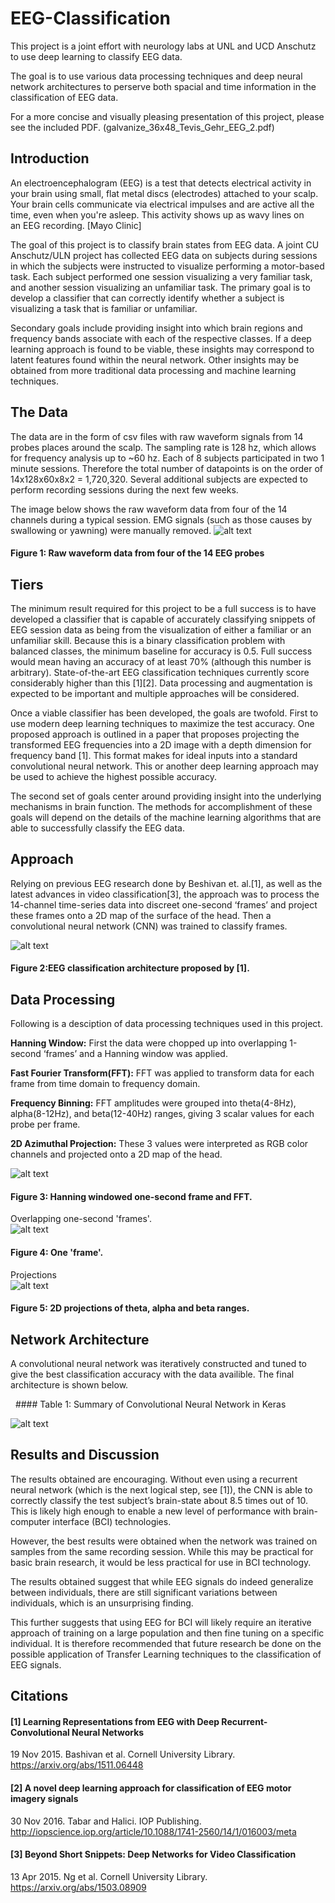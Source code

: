 [//]: # (Image References)

[image1]: ./Pictures/keras_summary.png "keras_summary"
[image2]: ./Pictures/eeg_learn_overview_architecture.png "eeg_learn_overview_architecture"
[image3]: ./Pictures/hanning.png "hanning"
[image4]: ./Pictures/one-second-wave-n-fft-2.png "one-second-wave-n-fft-2"
[image5]: ./Pictures/projections.png "projections"
[image6]: ./Pictures/four_channels.png "four_channels"


# EEG-Classification
This project is a joint effort with neurology labs at UNL and UCD Anschutz to use deep learning to classify EEG data.

The goal is to use various data processing techniques and deep neural network architectures to perserve both spacial and time information in the classification of EEG data. 

For a more concise and visually pleasing presentation of this project, please see the included PDF. (galvanize_36x48_Tevis_Gehr_EEG_2.pdf)

## Introduction 
An electroencephalogram (EEG) is a test that detects electrical activity in your brain using small, flat metal discs (electrodes) attached to your scalp. Your brain cells communicate via electrical impulses and are active all the time, even when you're asleep. This activity shows up as wavy lines on an EEG recording. [Mayo Clinic]  

The goal of this project is to classify brain states from EEG data. A joint CU Anschutz/ULN project has collected EEG data on subjects during sessions in which the subjects were instructed to visualize performing a motor-based task. Each subject performed one session visualizing a very familiar task, and another session visualizing an unfamiliar task. The primary goal is to develop a classifier that can correctly identify whether a subject is visualizing a task that is familiar or unfamiliar.   

Secondary goals include providing insight into which brain regions and frequency bands associate with each of the respective classes. If a deep learning approach is found to be viable, these insights may correspond to latent features found within the neural network. Other insights may be obtained from more traditional data processing and machine learning techniques.    


## The Data  
The data are in the form of csv files with raw waveform signals from 14 probes places around the scalp. The sampling rate is 128 hz, which allows for frequency analysis up to ~60 hz. Each of 8 subjects participated in two 1 minute sessions. Therefore the total number of datapoints is on the order of 14x128x60x8x2 = 1,720,320. Several additional subjects are expected to perform recording sessions during the next few weeks. 

The image below shows the raw waveform data from four of the 14 channels during a typical session. EMG signals (such as those causes by swallowing or yawning) were manually removed.
![alt text][image6]
   #### Figure 1: Raw waveform data from four of the 14 EEG probes

## Tiers
The minimum result required for this project to be a full success is to have developed a classifier that is capable of accurately classifying snippets of EEG session data as being from the visualization of either a familiar or an unfamiliar skill. Because this is a binary classification problem with balanced classes, the minimum baseline for accuracy is 0.5. Full success would mean having an accuracy of at least 70% (although this number is arbitrary). State-of-the-art EEG classification techniques currently score considerably higher than this [1][2]. Data processing and augmentation is expected to be important and multiple approaches will be considered.  

Once a viable classifier has been developed, the goals are twofold. First to use modern deep learning techniques to maximize the test accuracy. One proposed approach is outlined in a paper that proposes projecting the transformed EEG frequencies into a 2D image with a depth dimension for frequency band [1]. This format makes for ideal inputs into a standard convolutional neural network. This or another deep learning approach may be used to achieve the highest possible accuracy.    

The  second set of goals center around providing insight into the underlying mechanisms in brain function. The methods for accomplishment of these goals will depend on the details of the machine learning algorithms that are able to successfully classify the EEG data.   

## Approach
Relying on previous EEG research done by Beshivan et. al.[1], as well as the latest advances in video classification[3], the approach was to process the 14-channel time-series data into discreet one-second ‘frames’ and project these frames onto a 2D map of the surface of the head.  Then a convolutional neural network (CNN) was trained to classify frames.  

![alt text][image2]  
   #### Figure 2:EEG classification architecture proposed by [1].

## Data Processing  
Following is a desciption of data processing techniques used in this project.  

**Hanning Window:** First the data were chopped up into overlapping 1-second ‘frames’ and a Hanning window was applied.  
  
**Fast Fourier Transform(FFT):** FFT was applied to transform data for each frame from time domain to frequency domain.   
  
**Frequency Binning:** FFT amplitudes were grouped into theta(4-8Hz), alpha(8-12Hz), and beta(12-40Hz) ranges, giving 3 scalar values for each probe per frame.   
  
**2D Azimuthal Projection:** These 3 values were interpreted as RGB color channels and projected onto a 2D map of the head. 
  

![alt text][image3]
  ####  Figure 3: Hanning windowed one-second frame and FFT.  

Overlapping one-second 'frames'.  
![alt text][image4]
   #### Figure 4: One 'frame'.
    
    
Projections  
![alt text][image5]  
  ####  Figure 5: 2D projections of theta, alpha and beta ranges. 
    
    
## Network Architecture  
A convolutional neural network was iteratively constructed and tuned to give the best classification accuracy with the data availible. The final architecture is shown below.   

   #### Table 1: Summary of Convolutional Neural Network in Keras   
    
![alt text][image1]
    

## Results and Discussion
The results obtained are encouraging. Without even using a recurrent neural network (which is the next logical step, see [1]), the CNN is able to correctly classify the test subject’s brain-state about 8.5 times out of 10. This is likely high enough to enable a new level of performance with brain-computer interface (BCI) technologies.   

However, the best results were obtained when the network was trained on samples from the same recording session. While this may be practical for basic brain research, it would be less practical for use in BCI technology.   

The results obtained suggest that while EEG signals do indeed generalize between individuals, there are still significant variations between individuals, which is an unsurprising finding.   

This further suggests that using EEG for BCI will likely require an iterative approach of training on a large population and then fine tuning on a specific individual. It is therefore recommended that future research be done on the possible application of Transfer Learning techniques to the classification of EEG signals.   
## Citations

#### [1] Learning Representations from EEG with Deep Recurrent-Convolutional Neural Networks  ####
19 Nov 2015. Bashivan et al.  Cornell University Library.   
https://arxiv.org/abs/1511.06448


#### [2] A novel deep learning approach for classification of EEG motor imagery signals   ####
30 Nov 2016. Tabar and Halici. IOP Publishing.   
http://iopscience.iop.org/article/10.1088/1741-2560/14/1/016003/meta


#### [3] Beyond Short Snippets: Deep Networks for Video Classification
13 Apr 2015. Ng et al. Cornell University Library.  
https://arxiv.org/abs/1503.08909
